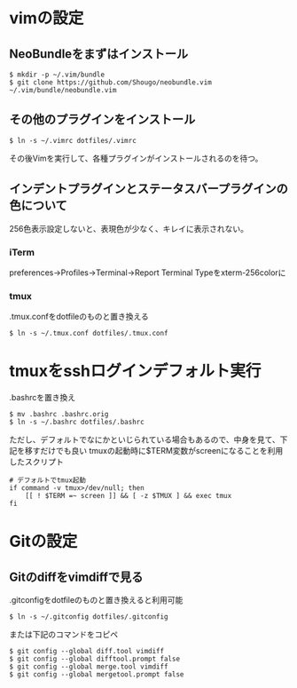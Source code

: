 # vimの設定
## NeoBundleをまずはインストール
```
$ mkdir -p ~/.vim/bundle
$ git clone https://github.com/Shougo/neobundle.vim ~/.vim/bundle/neobundle.vim
```

## その他のプラグインをインストール
```
$ ln -s ~/.vimrc dotfiles/.vimrc
```
その後Vimを実行して、各種プラグインがインストールされるのを待つ。

## インデントプラグインとステータスバープラグインの色について
256色表示設定しないと、表現色が少なく、キレイに表示されない。

### iTerm
preferences->Profiles->Terminal->Report Terminal Typeをxterm-256colorに

### tmux
.tmux.confをdotfileのものと置き換える
```
$ ln -s ~/.tmux.conf dotfiles/.tmux.conf
```


# tmuxをsshログインデフォルト実行
.bashrcを置き換え
```
$ mv .bashrc .bashrc.orig
$ ln -s ~/.bashrc dotfiles/.bashrc
```

ただし、デフォルトでなにかといじられている場合もあるので、中身を見て、下記を移すだけでも良い
tmuxの起動時に$TERM変数がscreenになることを利用したスクリプト
```
# デフォルトでtmux起動
if command -v tmux>/dev/null; then
	[[ ! $TERM =~ screen ]] && [ -z $TMUX ] && exec tmux
fi
```


# Gitの設定
## Gitのdiffをvimdiffで見る
.gitconfigをdotfileのものと置き換えると利用可能
```
$ ln -s ~/.gitconfig dotfiles/.gitconfig
```

または下記のコマンドをコピペ
```
$ git config --global diff.tool vimdiff
$ git config --global difftool.prompt false
$ git config --global merge.tool vimdiff
$ git config --global mergetool.prompt false
```
